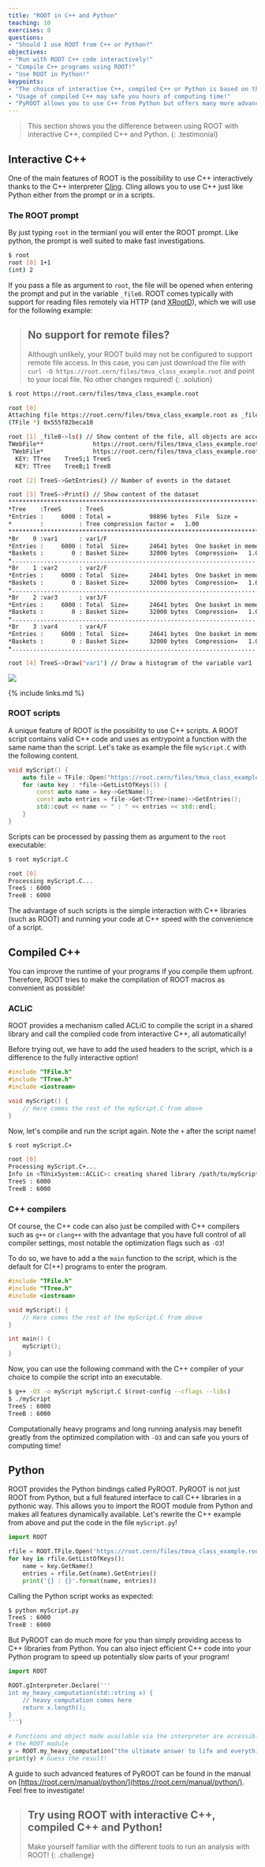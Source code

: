 ```yaml
---
title: "ROOT in C++ and Python"
teaching: 10
exercises: 0
questions:
- "Should I use ROOT from C++ or Python?"
objectives:
- "Run with ROOT C++ code interactively!"
- "Compile C++ programs using ROOT!"
- "Use ROOT in Python!"
keypoints:
- "The choice of interactive C++, compiled C++ or Python is based on the use case!"
- "Usage of compiled C++ may safe you hours of computing time!"
- "PyROOT allows you to use C++ from Python but offers many more advanced features to speed up your analysis in Python. Details about the dynamic Python bindings provided by PyROOT can be found on [https://root.cern/manual/python/](https://root.cern/manual/python/)."
---
```


> This section shows you the difference between using ROOT with interactive C++, compiled C++ and Python.
{: .testimonial}

## Interactive C++

One of the main features of ROOT is the possibility to use C++ interactively thanks to the C++ interpreter [Cling](https://root.cern/cling/). Cling allows you to use C++ just like Python either from the prompt or in a scripts.

### The ROOT prompt

By just typing `root` in the termianl you will enter the ROOT prompt. Like python, the prompt is well suited to make fast investigations.

```bash
$ root
root [0] 1+1
(int) 2
```

If you pass a file as argument to `root`, the file will be opened when entering the prompt and put in the variable `_file0`. ROOT comes typically with support for reading files remotely via HTTP (and [XRootD](https://xrootd.slac.stanford.edu/)), which we will use for the following example:

> ## No support for remote files?
> Although unlikely, your ROOT build may not be configured to support remote file access. In this case, you can just download the file with `curl -O https://root.cern/files/tmva_class_example.root` and point to your local file. No other changes required!
{: .solution}

```bash
$ root https://root.cern/files/tmva_class_example.root

root [0]
Attaching file https://root.cern/files/tmva_class_example.root as _file0...
(TFile *) 0x555f82beca10

root [1] _file0->ls() // Show content of the file, all objects are accessible via the prompt!
TWebFile**              https://root.cern/files/tmva_class_example.root
 TWebFile*              https://root.cern/files/tmva_class_example.root
  KEY: TTree    TreeS;1 TreeS
  KEY: TTree    TreeB;1 TreeB

root [2] TreeS->GetEntries() // Number of events in the dataset

root [3] TreeS->Print() // Show content of the dataset
******************************************************************************
*Tree    :TreeS     : TreeS                                                  *
*Entries :     6000 : Total =           98896 bytes  File  Size =      89768 *
*        :          : Tree compression factor =   1.00                       *
******************************************************************************
*Br    0 :var1      : var1/F                                                 *
*Entries :     6000 : Total  Size=      24641 bytes  One basket in memory    *
*Baskets :        0 : Basket Size=      32000 bytes  Compression=   1.00     *
*............................................................................*
*Br    1 :var2      : var2/F                                                 *
*Entries :     6000 : Total  Size=      24641 bytes  One basket in memory    *
*Baskets :        0 : Basket Size=      32000 bytes  Compression=   1.00     *
*............................................................................*
*Br    2 :var3      : var3/F                                                 *
*Entries :     6000 : Total  Size=      24641 bytes  One basket in memory    *
*Baskets :        0 : Basket Size=      32000 bytes  Compression=   1.00     *
*............................................................................*
*Br    3 :var4      : var4/F                                                 *
*Entries :     6000 : Total  Size=      24641 bytes  One basket in memory    *
*Baskets :        0 : Basket Size=      32000 bytes  Compression=   1.00     *
*............................................................................*

root [4] TreeS->Draw("var1") // Draw a histogram of the variable var1
```

![](../fig/trees_draw.png)

{% include links.md %}

### ROOT scripts

A unique feature of ROOT is the possibility to use C++ scripts. A ROOT script contains valid C++ code and uses as entrypoint a function with the same name than the script. Let's take as example the file `myScript.C` with the following content.

```cpp
void myScript() {
    auto file = TFile::Open("https://root.cern/files/tmva_class_example.root");
    for (auto key : *file->GetListOfKeys()) {
        const auto name = key->GetName();
        const auto entries = file->Get<TTree>(name)->GetEntries();
        std::cout << name << " : " << entries << std::endl;
    }
}
```

Scripts can be processed by passing them as argument to the `root` executable:

```bash
$ root myScript.C

root [0]
Processing myScript.C...
TreeS : 6000
TreeB : 6000
```

The advantage of such scripts is the simple interaction with C++ libraries (such as ROOT) and running your code at C++ speed with the convenience of a script.

## Compiled C++

You can improve the runtime of your programs if you compile them upfront. Therefore, ROOT tries to make the compilation of ROOT macros as convenient as possible!

### ACLiC

ROOT provides a mechanism called ACLiC to compile the script in a shared library and call the compiled code from interactive C++, all automatically!

Before trying out, we have to add the used headers to the script, which is a difference to the fully interactive option!

```cpp
#include "TFile.h"
#include "TTree.h"
#include <iostream>

void myScript() {
    // Here comes the rest of the myScript.C from above
}
```

Now, let's compile and run the script again. Note the `+` after the script name!

```bash
$ root myScript.C+

root [0]
Processing myScript.C+...
Info in <TUnixSystem::ACLiC>: creating shared library /path/to/myScript_C.so
TreeS : 6000
TreeB : 6000
```

### C++ compilers

Of course, the C++ code can also just be compiled with C++ compilers such as `g++` or `clang++` with the advantage that you have full control of all compiler settings, most notable the optimization flags such as `-O3`!

To do so, we have to add a the `main` function to the script, which is the default for C(++) programs to enter the program.

```cpp
#include "TFile.h"
#include "TTree.h"
#include <iostream>

void myScript() {
    // Here comes the rest of the myScript.C from above
}

int main() {
    myScript();
}
```

Now, you can use the following command with the C++ compiler of your choice to compile the script into an executable.

```bash
$ g++ -O3 -o myScript myScript.C $(root-config --cflags --libs)
$ ./myScript
TreeS : 6000
TreeB : 6000
```

Computationally heavy programs and long running analysis may benefit greatly from the optimized compilation with `-O3` and can safe you yours of computing time!

## Python

ROOT provides the Python bindings called PyROOT. PyROOT is not just ROOT from Python, but a full featured interface to call C++ libraries in a pythonic way. This allows you to import the ROOT module from Python and makes all features dynamically available. Let's rewrite the C++ example from above and put the code in the file `myScript.py`!

```python
import ROOT

rfile = ROOT.TFile.Open('https://root.cern/files/tmva_class_example.root')
for key in rfile.GetListOfKeys():
    name = key.GetName()
    entries = rfile.Get(name).GetEntries()
    print('{} : {}'.format(name, entries))
```

Calling the Python script works as expected:

```bash
$ python myScript.py
TreeS : 6000
TreeB : 6000
```

But PyROOT can do much more for you than simply providing access to C++ libraries from Python. You can also inject efficient C++ code into your Python program to speed up potentially slow parts of your program!

```python
import ROOT

ROOT.gInterpreter.Declare('''
int my_heavy_computation(std::string x) {
    // heavy computation comes here
    return x.length();
}
''')

# Functions and object made available via the interpreter are accessible from
# the ROOT module
y = ROOT.my_heavy_computation("the ultimate answer to life and everything")
print(y) # Guess the result!
```

A guide to such advanced features of PyROOT can be found in the manual on [https://root.cern/manual/python/](https://root.cern/manual/python/). Feel free to investigate!

> ## Try using ROOT with interactive C++, compiled C++ and Python!
> Make yourself familiar with the different tools to run an analysis with ROOT!
{: .challenge}
